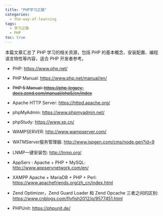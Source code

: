 ```yaml
---
title: "PHP学习之路"
categories:
  - the-way-of-learning
tags:
  - 学习之路
  - PHP
toc: true
---
```


本篇文章汇总了 PHP 学习的相关资源，包括 PHP 的基本概念、安装配置、编程语言特性等内容，适合 PHP 开发者参考。

* PHP: <https://www.php.net/>
* PHP Manual: <https://www.php.net/manual/en/>
* ~~PHP 5 Manual: <https://php-legacy-docs.zend.com/manual/php5/en/index>~~

* Apache HTTP Server: <https://httpd.apache.org/>

* phpMyAdmin: <https://www.phpmyadmin.net/>
* phpStudy: <https://www.xp.cn/>
* WAMPSERVER: <http://www.wampserver.com/>
* WATMServer服务管理器: <http://www.jspgen.com/cms/node.gen?id=9>
* LNMP一键安装包: <http://lnmp.org/>
* AppServ : Apache + PHP + MySQL: <http://www.appservnetwork.com/en/>
* XAMPP Apache + MariaDB + PHP + Perl: <https://www.apachefriends.org/zh_cn/index.html>

* Zend Optimizer，Zend Guard Loader 和 Zend Opcache 三者之间的区别: <https://www.cnblogs.com/flyfish2012/p/9577451.html>

* PHPUnit: <https://phpunit.de/>

